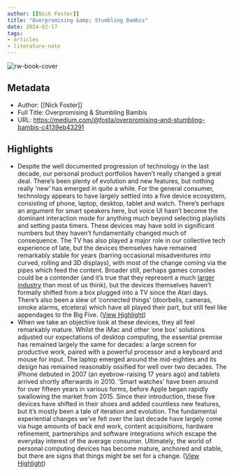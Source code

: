 ```yaml
---
author: [[Nick Foster]]
title: "Overpromising &amp; Stumbling Bambis"
date: 2024-02-17
tags: 
- articles
- literature-note
---
```

![rw-book-cover](https://miro.medium.com/v2/resize:fit:1200/1*r1isGEWH7NQnq8qNrLpqug.png)

## Metadata
- Author: [[Nick Foster]]
- Full Title: Overpromising & Stumbling Bambis
- URL: https://medium.com/@fosta/overpromising-and-stumbling-bambis-c4139eb43291

## Highlights
- Despite the well documented progression of technology in the last decade, our personal product portfolios haven’t really changed a great deal. There’s been plenty of evolution and new features, but nothing really ‘new’ has emerged in quite a while. For the general consumer, technology appears to have largely settled into a five device ecosystem, consisting of phone, laptop, desktop, tablet and watch. There’s perhaps an argument for smart speakers here, but voice UI hasn’t become the dominant interaction mode for anything much beyond selecting playlists and setting pasta timers. These devices may have sold in significant numbers but they haven’t fundamentally changed much of consequence. The TV has also played a major role in our collective tech experience of late, but the devices themselves have remained remarkably stable for years (barring occasional misadventures into curved, rolling and 3D displays), with most of the change coming via the pipes which feed the content. Broader still, perhaps games consoles could be a contender (and it’s true that they represent a much [larger industry](https://thehill.com/blogs/in-the-know/in-the-know/531479-video-game-industry-bigger-than-sports-movies-combined-report/) than most of us think), but the devices themselves haven’t formally shifted from a box plugged into a TV since the Atari days. There’s also been a slew of ‘connected things’ (doorbells, cameras, smoke alarms, etcetera) which have all played their part, but still feel like appendages to the Big Five. ([View Highlight](https://read.readwise.io/read/01hpv8p9s44mnbc7fvnh6twv9s))
- When we take an objective look at these devices, they all feel remarkably mature. Whilst the iMac and other ‘one box’ solutions adjusted our expectations of desktop computing, the essential premise has remained largely the same for decades: a large screen for productive work, paired with a powerful processor and a keyboard and mouse for input. The laptop emerged around the mid-eighties and its design has remained reasonably ossified for well over two decades. The iPhone debuted in 2007 (an eyebrow-raising 17 years ago) and tablets arrived shortly afterwards in 2010. ‘Smart watches’ have been around for over fifteen years in various forms, before Apple began rapidly swallowing the market from 2015. Since their introduction, these five devices have shifted in their shoes and added countless new features, but it’s mostly been a tale of iteration and evolution. The fundamental experiential changes we’ve felt over the last decade have largely come via huge amounts of back end work, content acquisitions, hardware refinement, partnerships and software integrations which escape the everyday interest of the average consumer. Ultimately, the world of personal computing devices has become mature, anchored and stable, but there are signs that things might be set for a change. ([View Highlight](https://read.readwise.io/read/01hpv8qd3rwqxr3dh232mp4az3))
